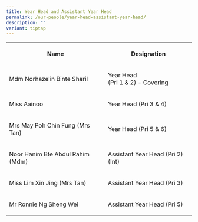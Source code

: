 ```yaml
---
title: Year Head and Assistant Year Head
permalink: /our-people/year-head-assistant-year-head/
description: ""
variant: tiptap
---
```

<table style="minWidth: 50px">
<colgroup>
<col>
<col>
</colgroup>
<tbody>
<tr>
<th rowspan="1" colspan="1">
<p>Name</p>
</th>
<th rowspan="1" colspan="1">
<p>Designation</p>
</th>
</tr>
<tr>
<td rowspan="1" colspan="1">
<p>Mdm Norhazelin Binte Sharil</p>
</td>
<td rowspan="1" colspan="1">
<p>Year Head
<br>(Pri 1 &amp; 2) - Covering</p>
</td>
</tr>
<tr>
<td rowspan="1" colspan="1">
<p>Miss Aainoo</p>
</td>
<td rowspan="1" colspan="1">
<p>Year Head (Pri 3 &amp; 4)</p>
</td>
</tr>
<tr>
<td rowspan="1" colspan="1">
<p>Mrs May Poh Chin Fung (Mrs Tan)</p>
</td>
<td rowspan="1" colspan="1">
<p>Year Head (Pri 5 &amp; 6)</p>
</td>
</tr>
<tr>
<td rowspan="1" colspan="1">
<p>Noor Hanim Bte Abdul Rahim (Mdm)</p>
</td>
<td rowspan="1" colspan="1">
<p>Assistant Year Head (Pri 2)(Int)</p>
</td>
</tr>
<tr>
<td rowspan="1" colspan="1">
<p>Miss Lim Xin Jing (Mrs Tan)</p>
</td>
<td rowspan="1" colspan="1">
<p>Assistant Year Head (Pri 3)</p>
</td>
</tr>
<tr>
<td rowspan="1" colspan="1">
<p>Mr Ronnie Ng Sheng Wei</p>
</td>
<td rowspan="1" colspan="1">
<p>Assistant Year Head (Pri 5)</p>
</td>
</tr>
</tbody>
</table>
<p></p>